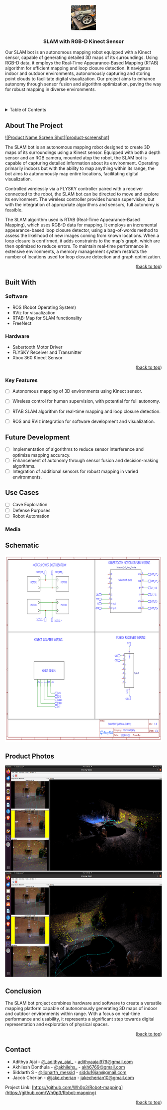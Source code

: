 <div align="center">
  <a href="https://github.com/Wh0p3/Robot-mapping">
    <img src="prototype_photo.jpeg" alt="Logo" width="80" height="80">
  </a>

<h3 align="center">SLAM with RGB-D Kinect Sensor</h3>
</div>

Our SLAM bot is an autonomous mapping robot equipped with a Kinect sensor, capable of generating detailed 3D maps of its surroundings. Using RGB-D data, it employs the Real-Time Appearance-Based Mapping (RTAB) algorithm for efficient mapping and loop closure detection. It navigates indoor and outdoor environments, autonomously capturing and storing point clouds to facilitate digital visualization. Our project aims to enhance autonomy through sensor fusion and algorithm optimization, paving the way for robust mapping in diverse environments.


<br>
<br>


<!-- TABLE OF CONTENTS -->
<details>
  <summary>Table of Contents</summary>
  <ol>
    <li>
      <a href="#about-the-project">About The Project</a>
    </li>
    <li>
      <a href="#built-with">Built With</a></li>
      <ul>
        <li><a href="#Software">Software</a></li>
        <li><a href="#Hardware">Hardware</a></li>
        <li><a href="#Key-Features">Key Features</a>
      </ul>
    </li>
    <li><a href="#Future Development">Future Development</a></li>
    <li><a href="#Use Cases">Use Cases</a></li>
    <li><a href="#Conclusion">Conclusion</a></li>
    <li><a href="#Contact">Contact</a></li>
  </ol>
</details>



<!-- ABOUT THE PROJECT -->
## About The Project

[![Product Name Screen Shot][product-screenshot]](https://example.com)

<p align="left">
The SLAM bot is an autonomous mapping robot designed to create 3D maps of its surroundings using a Kinect sensor. Equipped with both a depth sensor and an RGB camera, mounted atop the robot, the SLAM bot is capable of capturing detailed information about its environment. Operating primarily indoors but with the ability to map anything within its range, the bot aims to autonomously map entire locations, facilitating digital visualization.
<p align="left">
Controlled wirelessly via a FLYSKY controller paired with a receiver connected to the robot, the SLAM bot can be directed to move and explore its environment. The wireless controller provides human supervision, but with the integration of appropriate algorithms and sensors, full autonomy is feasible.

<p align="left">
The SLAM algorithm used is RTAB (Real-Time Appearance-Based Mapping), which uses RGB-D data for mapping. It employs an incremental appearance-based loop closure detector, using a bag-of-words method to assess the likelihood of new images coming from known locations. When a loop closure is confirmed, it adds constraints to the map's graph, which are then optimized to reduce errors. To maintain real-time performance in extensive environments, a memory management system restricts the number of locations used for loop closure detection and graph optimization.


<p align="right">(<a href="#readme-top">back to top</a>)</p>



## Built With

### Software
* ROS (Robot Operating System)
* RViz for visualization
* RTAB-Map for SLAM functionality
* FreeNect


### Hardware
* Sabertooth Motor Driver
* FLYSKY Receiver and Transmitter
* Xbox 360 Kinect Sensor


<p align="right">(<a href="#readme-top">back to top</a>)</p>


### Key Features
- [ ] Autonomous mapping of 3D environments using Kinect sensor.
- [ ] Wireless control for human supervision, with potential for full autonomy.
- [ ] RTAB SLAM algorithm for real-time mapping and loop closure detection.
- [ ] ROS and RViz integration for software development and visualization.


## Future Development
- [ ] Implementation of algorithms to reduce sensor interference and optimize mapping accuracy.
- [ ] Enhancement of autonomy through sensor fusion and decision-making algorithms.
- [ ] Integration of additional sensors for robust mapping in varied environments. 

<!-- USAGE EXAMPLES -->
## Use Cases 
- [ ] Cave Exploration
- [ ] Defense Purposes
- [ ] Robot Automation

### Media

## Schematic
<img src="Schematic_slambot_2024-03-16.png" alt="Logo" width="800" height="600"> 


## Product Photos
<img src="testimg1.png" alt="Logo" width="600" height="337"> <img src="testimg2.png" alt="Logo" width="600" height="337">


## Conclusion
The SLAM bot project combines hardware and software to create a versatile mapping platform capable of autonomously generating 3D maps of indoor and outdoor environments within range. With a focus on real-time performance and usability, it represents a significant step towards digital representation and exploration of physical spaces.


<p align="right">(<a href="#readme-top">back to top</a>)</p>



<!-- CONTACT -->
## Contact

* Adithya Ajai - [@\_adithya_ajai_](https://www.instagram.com/_adithya_ajai_/) - adithyaajai979@gmail.com
* Akhilesh Donthula - [@akhilehs_](https://www.instagram.com/akhilehs_/) - akh6769@gmail.com
* Siddarth S - [@lionarth_messid](https://www.instagram.com/lionarth_messid/) - siddu16jan@gmail.com
* Jacob Cherian - [@jake.cherian](https://www.instagram.com/jake.cherian/) - jakecherian10@gmail.com

Project Link: [https://github.com/Wh0p3/Robot-mapping](https://github.com/Wh0p3/Robot-mapping)

<p align="right">(<a href="#readme-top">back to top</a>)</p>
